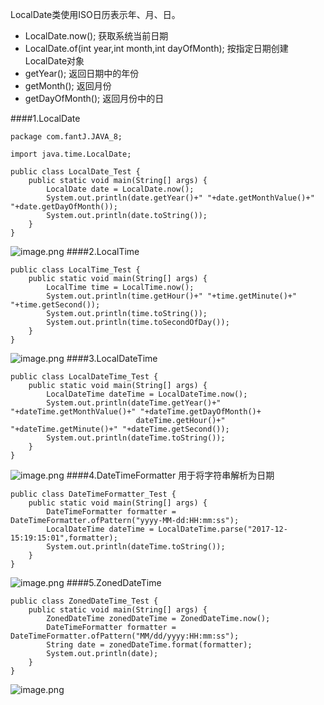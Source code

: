 LocalDate类使用ISO日历表示年、月、日。

* LocalDate.now();  获取系统当前日期
* LocalDate.of(int year,int month,int dayOfMonth);
按指定日期创建LocalDate对象
* getYear();  返回日期中的年份
* getMonth();  返回月份
* getDayOfMonth();  返回月份中的日

####1.LocalDate
```
package com.fantJ.JAVA_8;

import java.time.LocalDate;

public class LocalDate_Test {
    public static void main(String[] args) {
        LocalDate date = LocalDate.now();
        System.out.println(date.getYear()+" "+date.getMonthValue()+" "+date.getDayOfMonth());
        System.out.println(date.toString());
    }
}

```
![image.png](http://upload-images.jianshu.io/upload_images/5786888-8ef756b788cc22fe.png?imageMogr2/auto-orient/strip%7CimageView2/2/w/1240)
####2.LocalTime
```
public class LocalTime_Test {
    public static void main(String[] args) {
        LocalTime time = LocalTime.now();
        System.out.println(time.getHour()+" "+time.getMinute()+" "+time.getSecond());
        System.out.println(time.toString());
        System.out.println(time.toSecondOfDay());
    }
}
```
![image.png](http://upload-images.jianshu.io/upload_images/5786888-cfaa53942301dc8b.png?imageMogr2/auto-orient/strip%7CimageView2/2/w/1240)
####3.LocalDateTime
```
public class LocalDateTime_Test {
    public static void main(String[] args) {
        LocalDateTime dateTime = LocalDateTime.now();
        System.out.println(dateTime.getYear()+" "+dateTime.getMonthValue()+" "+dateTime.getDayOfMonth()+
                            dateTime.getHour()+" "+dateTime.getMinute()+" "+dateTime.getSecond());
        System.out.println(dateTime.toString());
    }
}
```
![image.png](http://upload-images.jianshu.io/upload_images/5786888-efbe7e1b83b1675c.png?imageMogr2/auto-orient/strip%7CimageView2/2/w/1240)
####4.DateTimeFormatter
用于将字符串解析为日期
```
public class DateTimeFormatter_Test {
    public static void main(String[] args) {
        DateTimeFormatter formatter = DateTimeFormatter.ofPattern("yyyy-MM-dd:HH:mm:ss");
        LocalDateTime dateTime = LocalDateTime.parse("2017-12-15:19:15:01",formatter);
        System.out.println(dateTime.toString());
    }
}
```
![image.png](http://upload-images.jianshu.io/upload_images/5786888-cce32fe7a0d45e49.png?imageMogr2/auto-orient/strip%7CimageView2/2/w/1240)
####5.ZonedDateTime
```
public class ZonedDateTime_Test {
    public static void main(String[] args) {
        ZonedDateTime zonedDateTime = ZonedDateTime.now();
        DateTimeFormatter formatter = DateTimeFormatter.ofPattern("MM/dd/yyyy:HH:mm:ss");
        String date = zonedDateTime.format(formatter);
        System.out.println(date);
    }
}
```
![image.png](http://upload-images.jianshu.io/upload_images/5786888-7f33df8462a96f27.png?imageMogr2/auto-orient/strip%7CimageView2/2/w/1240)
